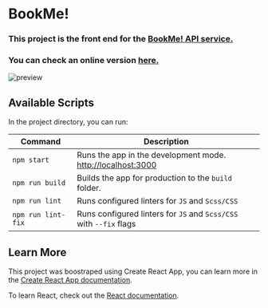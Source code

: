 # BookMe!

### This project is the front end for the [BookMe! API service.](https://github.com/codingAngarita/bookMe)
### You can check an online version [here.](https://afternoon-depths-37985.herokuapp.com/)

![preview](https://i.imgur.com/yN9mfHd.png)

## Available Scripts

In the project directory, you can run:

|      Command       | Description                                                                          |
|------------------- | ------------------------------------------------------------------------------------ | 
|    `npm start`     | Runs the app in the development mode. [http://localhost:3000](http://localhost:3000) |
|  `npm run build`   | Builds the app for production to the `build` folder.                                 |
|    `npm run lint`  | Runs configured linters for `JS` and `Scss/CSS`                                      |
| `npm run lint-fix` | Runs configured linters for `JS` and `Scss/CSS` with `--fix` flags                   |

## Learn More

This project was boostraped using Create React App, you can learn more in the [Create React App documentation](https://facebook.github.io/create-react-app/docs/getting-started).

To learn React, check out the [React documentation](https://reactjs.org/).
